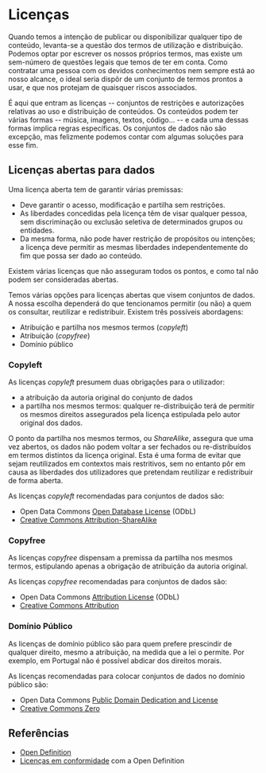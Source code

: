 # Licenças

Quando temos a intenção de publicar ou disponibilizar qualquer tipo de conteúdo, levanta-se a questão dos termos de utilização e distribuição. Podemos optar por escrever os nossos próprios termos, mas existe um sem-número de questões legais que temos de ter em conta. Como contratar uma pessoa com os devidos conhecimentos nem sempre está ao nosso alcance, o ideal seria dispôr de um conjunto de termos prontos a usar, e que nos protejam de quaisquer riscos associados.

É aqui que entram as licenças -- conjuntos de restrições e autorizações relativas ao uso e distribuição de conteúdos. Os conteúdos podem ter várias formas -- música, imagens, textos, código... -- e cada uma dessas formas implica regras específicas. Os conjuntos de dados não são excepção, mas felizmente podemos contar com algumas soluções para esse fim.

## Licenças abertas para dados

Uma licença aberta tem de garantir várias premissas:
* Deve garantir o acesso, modificação e partilha sem restrições.
* As liberdades concedidas pela licença têm de visar qualquer pessoa, sem discriminação ou exclusão seletiva de determinados grupos ou entidades.
* Da mesma forma, não pode haver restrição de propósitos ou intenções; a licença deve permitir as mesmas liberdades independentemente do fim que possa ser dado ao conteúdo.

Existem várias licenças que não asseguram todos os pontos, e como tal não podem ser consideradas abertas.

Temos várias opções para licenças abertas que visem conjuntos de dados. A nossa escolha dependerá do que tencionamos permitir (ou não) a quem os consultar, reutilizar e redistribuir. Existem três possíveis abordagens:

* Atribuição e partilha nos mesmos termos (_copyleft_)
* Atribuição (_copyfree_)
* Domínio público

### Copyleft

As licenças _copyleft_ presumem duas obrigações para o utilizador: 

* a atribuição da autoria original do conjunto de dados
* a partilha nos mesmos termos: qualquer re-distribuição terá de permitir os mesmos direitos assegurados pela licença estipulada pelo autor original dos dados.

O ponto da partilha nos mesmos termos, ou _ShareAlike_, assegura que uma vez abertos, os dados não podem voltar a ser fechados ou re-distribuídos em termos distintos da licença original. Esta é uma forma de evitar que sejam reutilizados em contextos mais restritivos, sem no entanto pôr em causa as liberdades dos utilizadores que pretendam reutilizar e redistribuir de forma aberta.

As licenças _copyleft_ recomendadas para conjuntos de dados são:

* Open Data Commons [Open Database License](https://opendatacommons.org/licenses/odbl/summary/) (ODbL)
* [Creative Commons Attribution-ShareAlike](https://creativecommons.org/licenses/by-sa/4.0/)

### Copyfree

As licenças _copyfree_ dispensam a premissa da partilha nos mesmos termos, estipulando apenas a obrigação de atribuição da autoria original.

As licenças _copyfree_ recomendadas para conjuntos de dados são:

* Open Data Commons [Attribution License](https://opendatacommons.org/licenses/odbl/summary/) (ODbL)
* [Creative Commons Attribution](https://creativecommons.org/licenses/by/4.0/)

### Domínio Público

As licenças de domínio público são para quem prefere prescindir de qualquer direito, mesmo a atribuição, na medida que a lei o permite. Por exemplo, em Portugal não é possível abdicar dos direitos morais.

As licenças recomendadas para colocar conjuntos de dados no domínio público são:

* Open Data Commons [Public Domain Dedication and License](https://opendatacommons.org/licenses/pddl/summary/)
* [Creative Commons Zero](https://creativecommons.org/publicdomain/zero/1.0/)


## Referências

* [Open Definition](http://opendefinition.org/)
* [Licenças em conformidade](http://opendefinition.org/licenses/) com a Open Definition
